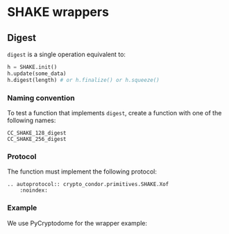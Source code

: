 # SHAKE wrappers

## Digest

`digest` is a single operation equivalent to:

```python
h = SHAKE.init()
h.update(some_data)
h.digest(length) # or h.finalize() or h.squeeze()
```

### Naming convention

To test a function that implements `digest`, create a function with one of the
following names:

```
CC_SHAKE_128_digest
CC_SHAKE_256_digest
```

### Protocol

The function must implement the following protocol:

```{eval-rst}
.. autoprotocol:: crypto_condor.primitives.SHAKE.Xof
    :noindex:
```

### Example

We use PyCryptodome for the wrapper example:

```{literalinclude} ../../../crypto_condor/resources/wrappers/SHAKE/Python-examples/1/shake_wrapper_example.py
```

